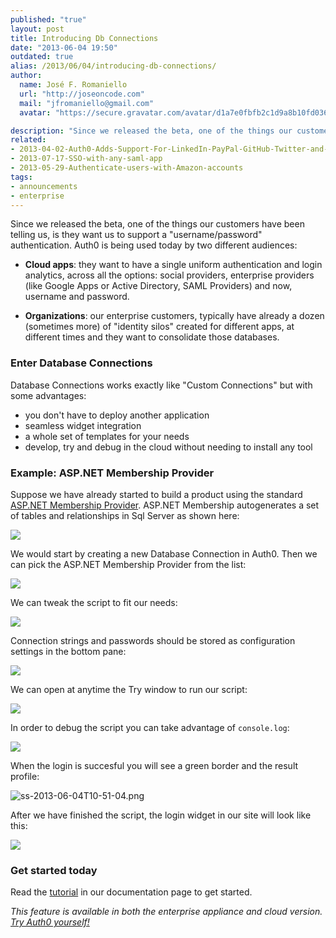 ```yaml
---
published: "true"
layout: post
title: Introducing Db Connections
date: "2013-06-04 19:50"
outdated: true
alias: /2013/06/04/introducing-db-connections/
author:
  name: José F. Romaniello
  url: "http://joseoncode.com"
  mail: "jfromaniello@gmail.com"
  avatar: "https://secure.gravatar.com/avatar/d1a7e0fbfb2c1d9a8b10fd03648da78f.png"

description: "Since we released the beta, one of the things our customers have been telling us, is they want us to support a \"username/password\" authentication."
related:
- 2013-04-02-Auth0-Adds-Support-For-LinkedIn-PayPal-GitHub-Twitter-and-Facebook
- 2013-07-17-SSO-with-any-saml-app
- 2013-05-29-Authenticate-users-with-Amazon-accounts
tags:
- announcements
- enterprise
---
```


Since we released the beta, one of the things our customers have been telling us, is they want us to support a "username/password" authentication. Auth0 is being used today by two different audiences:

<!-- more -->

-   **Cloud apps**: they want to have a single uniform authentication and login analytics, across all the options: social providers, enterprise providers (like Google Apps or Active Directory, SAML Providers) and now, username and password.

-   **Organizations**: our enterprise customers, typically have already a dozen (sometimes more) of "identity silos" created for different apps, at different times and they want to consolidate those databases.

### Enter Database Connections

Database Connections works exactly like "Custom Connections" but with some advantages:

-   you don't have to deploy another application
-   seamless widget integration
-   a whole set of templates for your needs
-   develop, try and debug in the cloud without needing to install any tool

### Example: ASP.NET Membership Provider

Suppose we have already started to build a product using the standard [ASP.NET Membership Provider](http://msdn.microsoft.com/en-us/library/yh26yfzy.aspx). ASP.NET Membership autogenerates a set of tables and relationships in Sql Server as shown here:

![](http://blog.auth0.com.s3.amazonaws.com/A4N95VJO07-1200x1200.jpeg)

We would start by creating a new Database Connection in Auth0. Then we can pick the ASP.NET Membership Provider from the list:

![](http://blog.auth0.com.s3.amazonaws.com/Screen%20Shot%202013-06-03%20at%205.13.08%20PM.png)

We can tweak the script to fit our needs:

![](http://blog.auth0.com.s3.amazonaws.com/Screen%20Shot%202013-06-03%20at%205.18.50%20PM.png)

Connection strings and passwords should be stored as configuration settings in the bottom pane:

![](http://blog.auth0.com.s3.amazonaws.com/Screen%20Shot%202013-06-03%20at%205.20.08%20PM.png)

We can open at anytime the Try window to run our script:

![](http://blog.auth0.com.s3.amazonaws.com/Screen%20Shot%202013-06-03%20at%205.22.15%20PM.png)

In order to debug the script you can take advantage of `console.log`:

![](http://blog.auth0.com.s3.amazonaws.com/Screen%20Shot%202013-06-03%20at%205.27.28%20PM.png)

When the login is succesful you will see a green border and the result profile:

![ss-2013-06-04T10-51-04.png](http://blog.auth0.com.s3.amazonaws.com/ss-2013-06-04T10-51-04.png)

After we have finished the script, the login widget in our site will look like this:

![](http://blog.auth0.com.s3.amazonaws.com/Screen%20Shot%202013-06-03%20at%205.31.49%20PM.png)

### Get started today

Read the [tutorial](https://docs.auth0.com/mysql-connection-tutorial) in our documentation page to get started.

<em>This feature is available in both the enterprise appliance and cloud version. [Try Auth0 yourself!](https://auth0.com)</em>
